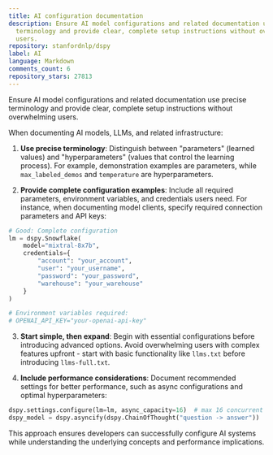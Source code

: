 ```yaml
---
title: AI configuration documentation
description: Ensure AI model configurations and related documentation use precise
  terminology and provide clear, complete setup instructions without overwhelming
  users.
repository: stanfordnlp/dspy
label: AI
language: Markdown
comments_count: 6
repository_stars: 27813
---
```


Ensure AI model configurations and related documentation use precise terminology and provide clear, complete setup instructions without overwhelming users.

When documenting AI models, LLMs, and related infrastructure:

1. **Use precise terminology**: Distinguish between "parameters" (learned values) and "hyperparameters" (values that control the learning process). For example, demonstration examples are parameters, while `max_labeled_demos` and `temperature` are hyperparameters.

2. **Provide complete configuration examples**: Include all required parameters, environment variables, and credentials users need. For instance, when documenting model clients, specify required connection parameters and API keys:

```python
# Good: Complete configuration
lm = dspy.Snowflake(
    model="mixtral-8x7b",
    credentials={
        "account": "your_account",
        "user": "your_username", 
        "password": "your_password",
        "warehouse": "your_warehouse"
    }
)

# Environment variables required:
# OPENAI_API_KEY="your-openai-api-key"
```

3. **Start simple, then expand**: Begin with essential configurations before introducing advanced options. Avoid overwhelming users with complex features upfront - start with basic functionality like `llms.txt` before introducing `llms-full.txt`.

4. **Include performance considerations**: Document recommended settings for better performance, such as async configurations and optimal hyperparameters:

```python
dspy.settings.configure(lm=lm, async_capacity=16)  # max 16 concurrent DSPy programs
dspy_model = dspy.asyncify(dspy.ChainOfThought("question -> answer"))
```

This approach ensures developers can successfully configure AI systems while understanding the underlying concepts and performance implications.